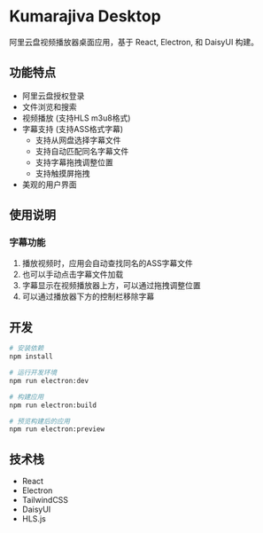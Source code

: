 # Kumarajiva Desktop

阿里云盘视频播放器桌面应用，基于 React, Electron, 和 DaisyUI 构建。

## 功能特点

- 阿里云盘授权登录
- 文件浏览和搜索
- 视频播放 (支持HLS m3u8格式)
- 字幕支持 (支持ASS格式字幕)
  - 支持从网盘选择字幕文件
  - 支持自动匹配同名字幕文件
  - 支持字幕拖拽调整位置
  - 支持触摸屏拖拽
- 美观的用户界面

## 使用说明

### 字幕功能
1. 播放视频时，应用会自动查找同名的ASS字幕文件
2. 也可以手动点击字幕文件加载
3. 字幕显示在视频播放器上方，可以通过拖拽调整位置
4. 可以通过播放器下方的控制栏移除字幕

## 开发

```bash
# 安装依赖
npm install

# 运行开发环境
npm run electron:dev

# 构建应用
npm run electron:build

# 预览构建后的应用
npm run electron:preview
```

## 技术栈

- React
- Electron
- TailwindCSS
- DaisyUI
- HLS.js 